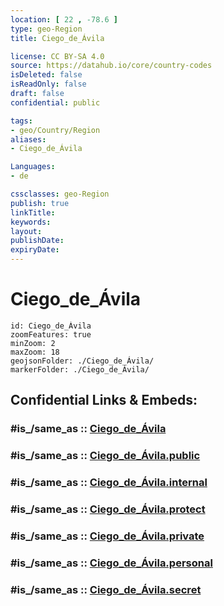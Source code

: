 ```yaml
---
location: [ 22 , -78.6 ] 
type: geo-Region
title: Ciego_de_Ávila

license: CC BY-SA 4.0
source: https://datahub.io/core/country-codes
isDeleted: false
isReadOnly: false
draft: false
confidential: public

tags:
- geo/Country/Region
aliases:
- Ciego_de_Ávila

Languages:
- de

cssclasses: geo-Region
publish: true
linkTitle: 
keywords: 
layout: 
publishDate: 
expiryDate: 
---
```


# Ciego_de_Ávila

```leaflet
id: Ciego_de_Ávila
zoomFeatures: true 
minZoom: 2 
maxZoom: 18
geojsonFolder: ./Ciego_de_Ávila/
markerFolder: ./Ciego_de_Ávila/
```


## Confidential Links & Embeds: 

### #is_/same_as :: [Ciego_de_Ávila](/_Standards/Earth/Continent/America~Caribbean/Cuba/provinces~Cuba/Ciego_de_Ávila.md) 

### #is_/same_as :: [Ciego_de_Ávila.public](/_public/Earth/Continent/America~Caribbean/Cuba/provinces~Cuba/Ciego_de_Ávila.public.md) 

### #is_/same_as :: [Ciego_de_Ávila.internal](/_internal/Earth/Continent/America~Caribbean/Cuba/provinces~Cuba/Ciego_de_Ávila.internal.md) 

### #is_/same_as :: [Ciego_de_Ávila.protect](/_protect/Earth/Continent/America~Caribbean/Cuba/provinces~Cuba/Ciego_de_Ávila.protect.md) 

### #is_/same_as :: [Ciego_de_Ávila.private](/_private/Earth/Continent/America~Caribbean/Cuba/provinces~Cuba/Ciego_de_Ávila.private.md) 

### #is_/same_as :: [Ciego_de_Ávila.personal](/_personal/Earth/Continent/America~Caribbean/Cuba/provinces~Cuba/Ciego_de_Ávila.personal.md) 

### #is_/same_as :: [Ciego_de_Ávila.secret](/_secret/Earth/Continent/America~Caribbean/Cuba/provinces~Cuba/Ciego_de_Ávila.secret.md)

